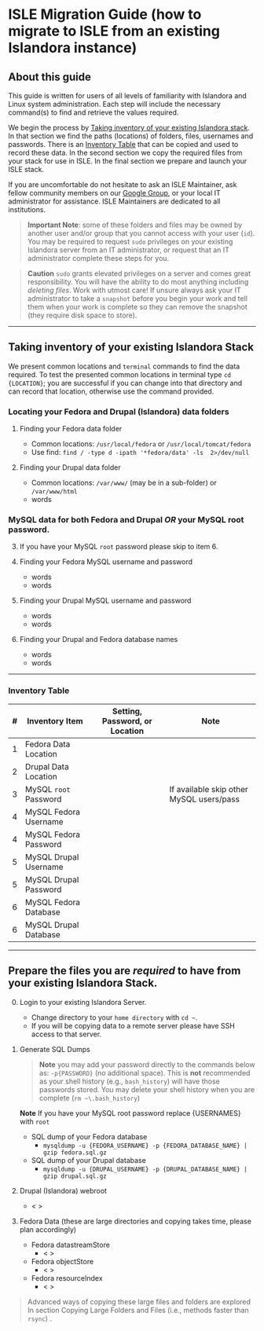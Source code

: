 

# ISLE Migration Guide (how to migrate to ISLE from an existing Islandora instance)

## About this guide
This guide is written for users of all levels of familiarity with Islandora and Linux system administration. Each step will include the necessary command(s) to find and retrieve the values required. 

We begin the process by [Taking inventory of your existing Islandora stack](#taking-inventory-of-your-existing-islandora-stack). In that section we find the paths (locations) of folders, files, usernames and passwords. There is an [Inventory Table](#inventory-table) that can be copied and used to record these data.  In the second section we copy the required files from your stack for use in ISLE. In the final section we prepare and launch your ISLE stack.

If you are uncomfortable do not hesitate to ask an ISLE Maintainer, ask fellow community members on our [Google Group](..), or your local IT administrator for assistance. ISLE Maintainers are dedicated to all institutions.

> **Important Note**: some of these folders and files may be owned by another user and/or group that you cannot access with your user (`id`).   You may be required to request `sudo` privileges on your existing Islandora server from an IT administrator, or request that an IT administrator complete these steps for you.  

> **Caution** `sudo` grants elevated privileges on a server and comes great responsibility.  You will have the ability to do most anything including _deleting files_. Work with utmost care! If unsure always ask your IT administrator to take a `snapshot` before you begin your work and tell them when your work is complete so they can remove the snapshot (they require disk space to store).

---

## Taking inventory of your existing Islandora Stack
We present common locations and `terminal` commands to find the data required.  To test the presented common locations in terminal type `cd {LOCATION}`; you are successful if you can change into that directory and can record that location, otherwise use the command provided.

### Locating your Fedora and Drupal (Islandora) data folders

 1. Finding your Fedora data folder
    - Common locations: `/usr/local/fedora` or `/usr/local/tomcat/fedora`  
    - Use find: `find / -type d -ipath '*fedora/data' -ls  2>/dev/null`
             
 2. Finding your Drupal data folder  
    - Common locations: `/var/www/` (may be in a sub-folder) or `/var/www/html`
    - words

### MySQL data for both Fedora and Drupal _OR_ your MySQL root password.

 3. If you have your MySQL `root` password please skip to item 6.

 4. Finding your Fedora MySQL username and password
    - words
    - words
    
 5. Finding your Drupal MySQL username and password
    - words
    - words
    
 6. Finding your Drupal and Fedora database names
    - words
    - words

---
### Inventory Table
|#| Inventory Item | Setting, Password, or Location | Note |
|-|--|--|--|
|1| Fedora Data Location |  |
|2| Drupal Data Location |  | 
|3| MySQL `root` Password |  | If available skip other MySQL users/pass
|4| MySQL Fedora Username |  |
|4| MySQL Fedora Password |  |
|5| MySQL Drupal Username |  |
|5| MySQL Drupal Password |  |
|6| MySQL Fedora Database |  |
|6| MySQL Drupal Database |  |
---

## Prepare the files you are _required_ to have from your existing Islandora Stack.
 0. Login to your existing Islandora Server. 
    - Change directory to your `home directory` with `cd ~`. 
    - If you will be copying data to a remote server please have SSH access to that server.

 1. Generate SQL Dumps 
    > **Note**  you may add your password directly to the commands below as: `-p{PASSWORD}` (no additional space).
    This is **not** recommended as your shell history (e.g., `bash_history`) will have those passwords stored. You may delete your shell history when you are complete (`rm ~\.bash_history`)

    **Note** If you have your MySQL root password replace {USERNAMES} with `root`

     - SQL dump of your Fedora database
        - `mysqldump -u {FEDORA_USERNAME} -p {FEDORA_DATABASE_NAME} | gzip fedora.sql.gz`
     - SQL dump of your Drupal database
          - `mysqldump -u {DRUPAL_USERNAME} -p {DRUPAL_DATABASE_NAME} | gzip drupal.sql.gz`

 2. Drupal (Islandora) webroot
      - < >

 3. Fedora Data (these are large directories and copying takes time, please plan accordingly)
    - Fedora datastreamStore
        - < >
    - Fedora objectStore
        - < >
    - Fedora resourceIndex
        - < >



> Advanced ways of copying these large files and folders are explored In section Copying Large Folders and Files (i.e., methods faster than `rsync`) .

<!--stackedit_data:
eyJoaXN0b3J5IjpbLTEyODI3ODM5NTksLTE1NjQzOTExNTksNj
A5NDkwMzk1LC0xMTEyMDcwMTk1LDYxNDc0NTk5OSw4MzQyNDMz
NDldfQ==
-->